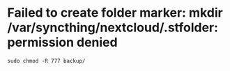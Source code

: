 # Failed to create folder marker: mkdir /var/syncthing/nextcloud/.stfolder: permission denied
`sudo chmod -R 777 backup/`